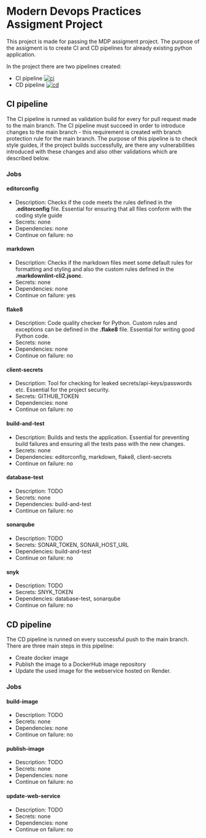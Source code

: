 # Modern Devops Practices Assigment Project

This project is made for passing the MDP assigment project. The purpose of the assigment is to create CI and CD pipelines for already existing python application.

In the project there are two pipelines created:
- CI pipeline [![ci](https://github.com/GeorgiTerziev02/MDP_Project_FMI/actions/workflows/ci.yml/badge.svg)](https://github.com/GeorgiTerziev02/MDP_Project_FMI/actions/workflows/ci.yml)
- CD pipeline [![cd](https://github.com/GeorgiTerziev02/MDP_Project_FMI/actions/workflows/cd.yml/badge.svg)](https://github.com/GeorgiTerziev02/MDP_Project_FMI/actions/workflows/cd.yml)

## CI pipeline

The CI pipeline is runned as validation build for every for pull request made to the main branch.
The CI pipeline must succeed in order to introduce changes to the main branch - this requirement is created with branch protection rule for the main branch.
The purpose of this pipeline is to check style guides, if the project builds successfully, are there any vulnerabilities introduced with these changes and also other validations which are described below.

### Jobs

#### editorconfig

- Description: Checks if the code meets the rules defined in the **.editorconfig** file. Essential for ensuring that all files conform with the coding style guide
- Secrets: none
- Dependencies: none
- Continue on failure: no

#### markdown

- Description: Checks if the markdown files meet some default rules for formatting and styling and also the custom rules defined in the **.markdownlint-cli2.jsonc**.
- Secrets: none
- Dependencies: none
- Continue on failure: yes

#### flake8

- Description: Code quality checker for Python. Custom rules and exceptions can be defined in the **.flake8** file. Essential for writing good Python code.
- Secrets: none
- Dependencies: none
- Continue on failure: no

#### client-secrets

- Description: Tool for checking for leaked secrets/api-keys/passwords etc. Essential for the project security.
- Secrets: GITHUB_TOKEN
- Dependencies: none
- Continue on failure: no

#### build-and-test

- Description: Builds and tests the application. Essential for preventing build failures and ensuring all the tests pass with the new changes.
- Secrets: none
- Dependencies: editorconfig, markdown, flake8, client-secrets
- Continue on failure: no

#### database-test

- Description: TODO
- Secrets: none
- Dependencies: build-and-test
- Continue on failure: no

#### sonarqube

- Description: TODO
- Secrets: SONAR_TOKEN, SONAR_HOST_URL
- Dependencies: build-and-test
- Continue on failure: no

#### snyk

- Description: TODO
- Secrets: SNYK_TOKEN
- Dependencies: database-test, sonarqube
- Continue on failure: no

## CD pipeline

The CD pipeline is runned on every successful push to the main branch.
There are three main steps in this pipeline:
- Create docker image
- Publish the image to a DockerHub image repository
- Update the used image for the webservice hosted on Render.

### Jobs

#### build-image

- Description: TODO
- Secrets: none
- Dependencies: none
- Continue on failure: no

#### publish-image

- Description: TODO
- Secrets: none
- Dependencies: none
- Continue on failure: no

#### update-web-service

- Description: TODO
- Secrets: none
- Dependencies: none
- Continue on failure: no
